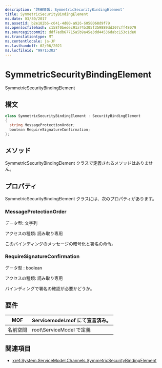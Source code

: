 ```yaml
---
description: '詳細情報: SymmetricSecurityBindingElement'
title: SymmetricSecurityBindingElement
ms.date: 03/30/2017
ms.assetid: b2e182b6-c041-4d80-a926-6058068d9f79
ms.openlocfilehash: c158f0bedec91a74b305f359889dd307cff48079
ms.sourcegitcommit: ddf7edb67715a5b9a45e3dd44536dabc153c1de0
ms.translationtype: MT
ms.contentlocale: ja-JP
ms.lasthandoff: 02/06/2021
ms.locfileid: "99715302"
---
```

# <a name="symmetricsecuritybindingelement"></a>SymmetricSecurityBindingElement

SymmetricSecurityBindingElement  
  
## <a name="syntax"></a>構文  
  
```csharp
class SymmetricSecurityBindingElement : SecurityBindingElement  
{  
  string MessageProtectionOrder;  
  boolean RequireSignatureConfirmation;  
};  
```  
  
## <a name="methods"></a>メソッド  

 SymmetricSecurityBindingElement クラスで定義されるメソッドはありません。  
  
## <a name="properties"></a>プロパティ  

 SymmetricSecurityBindingElement クラスには、次のプロパティがあります。  
  
### <a name="messageprotectionorder"></a>MessageProtectionOrder  

 データ型: 文字列  
  
 アクセスの種類: 読み取り専用  
  
 このバインディングのメッセージの暗号化と署名の命令。  
  
### <a name="requiresignatureconfirmation"></a>RequireSignatureConfirmation  

 データ型 : boolean  
  
 アクセスの種類: 読み取り専用  
  
 バインディングで署名の確認が必要かどうか。  
  
## <a name="requirements"></a>要件  
  
|MOF|Servicemodel.mof にて宣言済み。|  
|---------|-----------------------------------|  
|名前空間|root\ServiceModel で定義|  
  
## <a name="see-also"></a>関連項目

- <xref:System.ServiceModel.Channels.SymmetricSecurityBindingElement>
